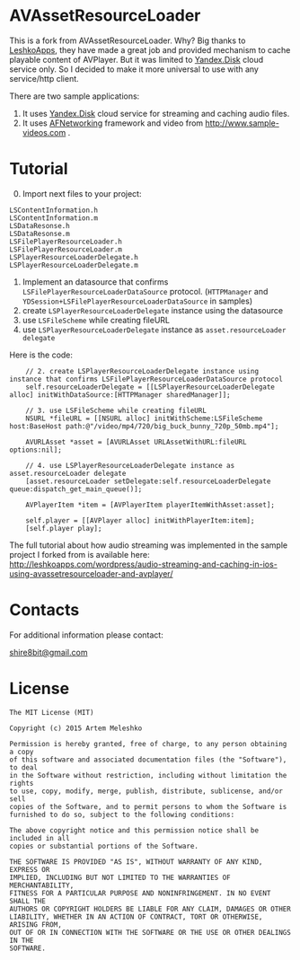 # AVAssetResourceLoader
This is a fork from AVAssetResourceLoader.
Why? Big thanks to [LeshkoApps](http://leshkoapps.com), they have made a great job and provided mechanism to cache playable content of AVPlayer. But it was limited to [Yandex.Disk](https://disk.yandex.com) cloud service only. So I decided to make it more universal to use with any service/http client.

There are two sample applications:

 1. It uses [Yandex.Disk](https://disk.yandex.com) cloud service for streaming and caching audio files.
 2. It uses [AFNetworking](https://github.com/AFNetworking/AFNetworking) framework and video from http://www.sample-videos.com .

# Tutorial

0. Import next files to your project:
```
LSContentInformation.h
LSContentInformation.m
LSDataResonse.h
LSDataResonse.m
LSFilePlayerResourceLoader.h
LSFilePlayerResourceLoader.m
LSPlayerResourceLoaderDelegate.h
LSPlayerResourceLoaderDelegate.m
```
1. Implement an datasource that confirms `LSFilePlayerResourceLoaderDataSource` protocol. (`HTTPManager` and `YDSession+LSFilePlayerResourceLoaderDataSource` in samples)
2. create `LSPlayerResourceLoaderDelegate` instance using the datasource
3. use `LSFileScheme` while creating fileURL
4. use `LSPlayerResourceLoaderDelegate` instance as `asset.resourceLoader delegate`

Here is the code:
```
	// 2. create LSPlayerResourceLoaderDelegate instance using instance that confirms LSFilePlayerResourceLoaderDataSource protocol
	self.resourceLoaderDelegate = [[LSPlayerResourceLoaderDelegate alloc] initWithDataSource:[HTTPManager sharedManager]];
	
	// 3. use LSFileScheme while creating fileURL
	NSURL *fileURL = [[NSURL alloc] initWithScheme:LSFileScheme host:BaseHost path:@"/video/mp4/720/big_buck_bunny_720p_50mb.mp4"];
	
	AVURLAsset *asset = [AVURLAsset URLAssetWithURL:fileURL options:nil];
	
	// 4. use LSPlayerResourceLoaderDelegate instance as asset.resourceLoader delegate
	[asset.resourceLoader setDelegate:self.resourceLoaderDelegate queue:dispatch_get_main_queue()];
	
	AVPlayerItem *item = [AVPlayerItem playerItemWithAsset:asset];
	
	self.player = [[AVPlayer alloc] initWithPlayerItem:item];
	[self.player play];
```

The full tutorial about how audio streaming was implemented in the sample project I forked from is available here:
http://leshkoapps.com/wordpress/audio-streaming-and-caching-in-ios-using-avassetresourceloader-and-avplayer/

# Contacts
 
 For additional information please contact: 
 
 shire8bit@gmail.com
 
# License

```
The MIT License (MIT)

Copyright (c) 2015 Artem Meleshko

Permission is hereby granted, free of charge, to any person obtaining a copy
of this software and associated documentation files (the "Software"), to deal
in the Software without restriction, including without limitation the rights
to use, copy, modify, merge, publish, distribute, sublicense, and/or sell
copies of the Software, and to permit persons to whom the Software is
furnished to do so, subject to the following conditions:

The above copyright notice and this permission notice shall be included in all
copies or substantial portions of the Software.

THE SOFTWARE IS PROVIDED "AS IS", WITHOUT WARRANTY OF ANY KIND, EXPRESS OR
IMPLIED, INCLUDING BUT NOT LIMITED TO THE WARRANTIES OF MERCHANTABILITY,
FITNESS FOR A PARTICULAR PURPOSE AND NONINFRINGEMENT. IN NO EVENT SHALL THE
AUTHORS OR COPYRIGHT HOLDERS BE LIABLE FOR ANY CLAIM, DAMAGES OR OTHER
LIABILITY, WHETHER IN AN ACTION OF CONTRACT, TORT OR OTHERWISE, ARISING FROM,
OUT OF OR IN CONNECTION WITH THE SOFTWARE OR THE USE OR OTHER DEALINGS IN THE
SOFTWARE.
```
